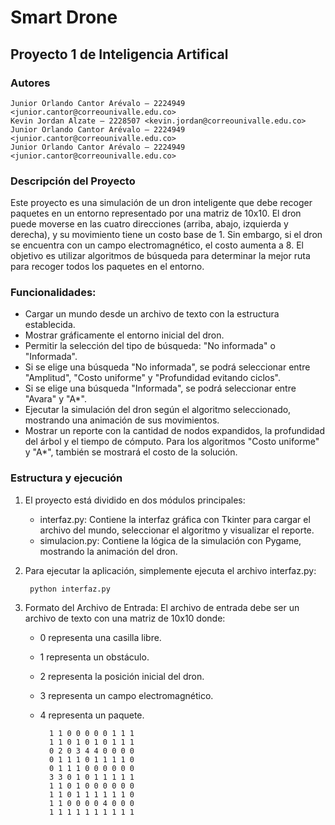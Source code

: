 # Smart Drone
## Proyecto 1 de Inteligencia Artifical

### Autores
    Junior Orlando Cantor Arévalo – 2224949 <junior.cantor@correounivalle.edu.co>
    Kevin Jordan Alzate – 2228507 <kevin.jordan@correounivalle.edu.co>
    Junior Orlando Cantor Arévalo – 2224949 <junior.cantor@correounivalle.edu.co>
    Junior Orlando Cantor Arévalo – 2224949 <junior.cantor@correounivalle.edu.co>

### Descripción del Proyecto
Este proyecto es una simulación de un dron inteligente que debe recoger paquetes en un entorno representado por una matriz de 10x10. El dron puede moverse en las cuatro direcciones (arriba, abajo, izquierda y derecha), y su movimiento tiene un costo base de 1. Sin embargo, si el dron se encuentra con un campo electromagnético, el costo aumenta a 8. El objetivo es utilizar algoritmos de búsqueda para determinar la mejor ruta para recoger todos los paquetes en el entorno.

### Funcionalidades:
- Cargar un mundo desde un archivo de texto con la estructura establecida.
- Mostrar gráficamente el entorno inicial del dron.
- Permitir la selección del tipo de búsqueda: "No informada" o "Informada".
- Si se elige una búsqueda "No informada", se podrá seleccionar entre "Amplitud", "Costo uniforme" y "Profundidad evitando ciclos".
- Si se elige una búsqueda "Informada", se podrá seleccionar entre "Avara" y "A*".
- Ejecutar la simulación del dron según el algoritmo seleccionado, mostrando una animación de sus movimientos.
- Mostrar un reporte con la cantidad de nodos expandidos, la profundidad del árbol y el tiempo de cómputo. Para los algoritmos "Costo uniforme" y "A*", también se mostrará el costo de la solución.

### Estructura y ejecución
1. El proyecto está dividido en dos módulos principales:
    - interfaz.py: Contiene la interfaz gráfica con Tkinter para cargar el archivo del mundo, seleccionar el algoritmo y visualizar el reporte.
    - simulacion.py: Contiene la lógica de la simulación con Pygame, mostrando la animación del dron.

2. Para ejecutar la aplicación, simplemente ejecuta el archivo interfaz.py:

        python interfaz.py

3. Formato del Archivo de Entrada:
El archivo de entrada debe ser un archivo de texto con una matriz de 10x10 donde:
    - 0 representa una casilla libre.
    - 1 representa un obstáculo.
    - 2 representa la posición inicial del dron.
    - 3 representa un campo electromagnético.
    - 4 representa un paquete.

            1 1 0 0 0 0 0 1 1 1
            1 1 0 1 0 1 0 1 1 1
            0 2 0 3 4 4 0 0 0 0
            0 1 1 1 0 1 1 1 1 0
            0 1 1 1 0 0 0 0 0 0
            3 3 0 1 0 1 1 1 1 1
            1 1 0 1 0 0 0 0 0 0
            1 1 0 1 1 1 1 1 1 0
            1 1 0 0 0 0 4 0 0 0
            1 1 1 1 1 1 1 1 1 1
